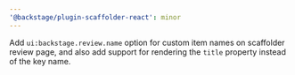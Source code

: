 ```yaml
---
'@backstage/plugin-scaffolder-react': minor
---
```


Add `ui:backstage.review.name` option for custom item names on scaffolder review page, and also add support for rendering the `title` property instead of the key name.
